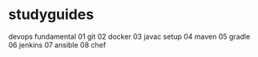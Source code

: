 # studyguides
devops fundamental
01 git
02 docker
03 javac setup
04 maven
05 gradle
06 jenkins
07 ansible
08 chef

